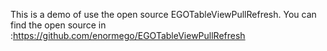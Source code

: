 This is a demo of use the open source EGOTableViewPullRefresh.
You can find the open source in :https://github.com/enormego/EGOTableViewPullRefresh
